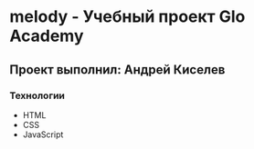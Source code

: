 # melody - Учебный проект Glo Academy
## Проект выполнил: Андрей Киселев

### Технологии
- HTML
- CSS
- JavaScript
